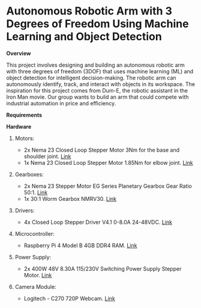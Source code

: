 # Autonomous Robotic Arm with 3 Degrees of Freedom Using Machine Learning and Object Detection

**Overview**

This project involves designing and building an autonomous robotic arm with three degrees of freedom (3DOF) that uses machine learning (ML) and object detection for intelligent decision-making. The robotic arm can autonomously identify, track, and interact with objects in its workspace. The inspiration for this project comes from Dum-E, the robotic assistant in the Iron Man movie. Our group wants to build an arm that could compete with industrial automation in price and efficiency. 

**Requirements**

**Hardware**

1. Motors:
   * 2x Nema 23 Closed Loop Stepper Motor 3Nm for the base and shoulder joint. [Link](https://www.omc-stepperonline.com/nema-23-closed-loop-stepper-motor-3nm-425oz-in-with-magnetic-encoder-1000ppr-4000cpr-23hs45-4204-me1k)   
    * 1x Nema 23 Closed Loop Stepper Motor 1.85Nm for elbow joint. [Link](https://www.omc-stepperonline.com/nema-23-closed-loop-stepper-motor-1-85nm-256-9oz-in-with-magnetic-encoder-1000ppr-4000cpr-23hs30-2804-me1k)

2. Gearboxes:
   * 2x Nema 23 Stepper Motor EG Series Planetary Gearbox Gear Ratio 50:1. [Link](https://www.omc-stepperonline.com/eg-series-planetary-gearbox-gear-ratio-50-1-backlash-20-arc-min-for-10mm-shaft-nema-23-stepper-motor-eg23-g50-d10)
    * 1x 30:1 Worm Gearbox NMRV30. [Link](https://www.omc-stepperonline.com/30-1-worm-gearbox-nmrv30-worm-gear-speed-reducer-11mm-input-shaft-diameter-nmrv30-g30-d11)

3. Drivers:
   * 4x Closed Loop Stepper Driver V4.1 0-8.0A 24-48VDC. [Link](https://www.omc-stepperonline.com/closed-loop-stepper-driver-v4-1-0-8-0a-24-48vdc-for-nema-17-23-24-stepper-motor-cl57t-v41)

4. Microcontroller:
   * Raspberry Pi 4 Model B 4GB DDR4 RAM. [Link](https://www.microcenter.com/product/637834/raspberry-pi-4-model-b)
  
5. Power Supply:
   * 2x 400W 48V 8.30A 115/230V Switching Power Supply Stepper Motor. [Link](https://www.omc-stepperonline.com/400w-48v-8-3a-115-230v-switching-power-supply-stepper-motor-cnc-router-kits-s-400-48)

6. Camera Module:
   * Logitech - C270 720P Webcam. [Link](https://www.bestbuy.com/site/logitech-c270-720-webcam-with-noise-reducing-mics-black/9928354.p?skuId=9928354)

